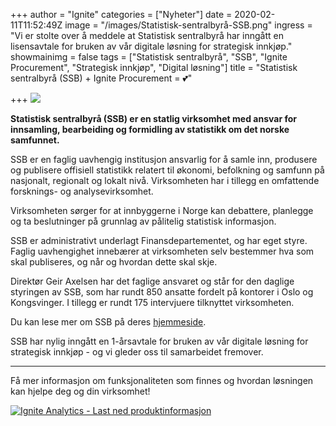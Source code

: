 +++
author = "Ignite"
categories = ["Nyheter"]
date = 2020-02-11T11:52:49Z
image = "/images/Statistisk-sentralbyrå-SSB.png"
ingress = "Vi er stolte over å meddele at Statistisk sentralbyrå har inngått en lisensavtale for bruken av vår digitale løsning for strategisk innkjøp."
showmainimg = false
tags = ["Statistisk sentralbyrå", "SSB", "Ignite Procurement", "Strategisk innkjøp", "Digital løsning"]
title = "Statistisk sentralbyrå (SSB) + Ignite Procurement = 💕"

+++
![](/images/Statistisk-sentralbyrå-SSB.png)

**Statistisk sentralbyrå (SSB) er en statlig virksomhet med ansvar for innsamling, bearbeiding og formidling av statistikk om det norske samfunnet.**

SSB er en faglig uavhengig institusjon ansvarlig for å samle inn, produsere og publisere offisiell statistikk relatert til økonomi, befolkning og samfunn på nasjonalt, regionalt og lokalt nivå. Virksomheten har i tillegg en omfattende forsknings- og analysevirksomhet.

Virksomheten sørger for at innbyggerne i Norge kan debattere, planlegge og ta beslutninger på grunnlag av pålitelig statistisk informasjon.

SSB er administrativt underlagt Finansdepartementet, og har eget styre. Faglig uavhengighet innebærer at virksomheten selv bestemmer hva som skal publiseres, og når og hvordan dette skal skje.

Direktør Geir Axelsen har det faglige ansvaret og står for den daglige styringen av SSB, som har rundt 850 ansatte fordelt på kontorer i Oslo og Kongsvinger. I tillegg er rundt 175 intervjuere tilknyttet virksomheten.

Du kan lese mer om SSB på deres [hjemmeside](https://www.ssb.no/ "SSB - hjemmeside").

SSB har nylig inngått en 1-årsavtale for bruken av vår digitale løsning for strategisk innkjøp - og vi gleder oss til samarbeidet fremover.

***

Få mer informasjon om funksjonaliteten som finnes og hvordan løsningen kan hjelpe deg og din virksomhet!

[![](https://www.ignite.no/images/Last%20ned%20produktinfo%20-%201200%20x100.png "Ignite Analytics - Last ned produktinformasjon")](https://www.ignite.no/ignite-analytics/produktinformasjon/ "Ignite Analytics - Last ned produktinformasjon")